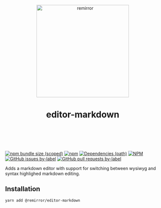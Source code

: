 <div align="center">
	<br />
	<div align="center">
		<img width="300" src="https://cdn.jsdelivr.net/gh/ifiokjr/remirror/support/assets/logo-icon.svg" alt="remirror" />
    <h1 align="center">editor-markdown</h1>
	</div>
    <br />
    <br />
    <br />
    <br />
</div>

[![npm bundle size (scoped)](https://img.shields.io/bundlephobia/minzip/@remirror/editor-markdown.svg?style=for-the-badge)](https://bundlephobia.com/result?p=@remirror/editor-markdown) [![npm](https://img.shields.io/npm/dm/@remirror/editor-markdown.svg?style=for-the-badge&logo=npm)](https://www.npmjs.com/package/@remirror/editor-markdown) [![Dependencies (path)](https://img.shields.io/david/ifiokjr/remirror.svg?logo=npm&path=@remirror%2Feditor-markdown&style=for-the-badge)](https://github.com/ifiokjr/remirror/blob/master/@remirror/editor-markdown/package.json) [![NPM](https://img.shields.io/npm/l/@remirror/editor-markdown.svg?style=for-the-badge)](https://github.com/ifiokjr/remirror/blob/master/LICENSE) [![GitHub issues by-label](https://img.shields.io/github/issues/ifiokjr/remirror/@remirror/editor-markdown.svg?label=Open%20Issues&logo=github&style=for-the-badge)](https://github.com/ifiokjr/remirror/issues?utf8=%E2%9C%93&q=is%3Aissue+is%3Aopen+sort%3Aupdated-desc+label%3A%40remirror%2Feditor-markdown) [![GitHub pull requests by-label](https://img.shields.io/github/issues-pr/ifiokjr/remirror/@remirror/editor-markdown.svg?label=Open%20Pull%20Requests&logo=github&style=for-the-badge)](https://github.com/ifiokjr/remirror/pulls?utf8=%E2%9C%93&q=is%3Apr+is%3Aopen+sort%3Aupdated-desc+label%3A%40remirror%2Feditor-markdown)

Adds a markdown editor with support for switching between wysiwyg and syntax highlighed markdown editing.

## Installation

```bash
yarn add @remirror/editor-markdown
```
